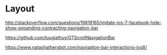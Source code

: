 # Layout

http://stackoverflow.com/questions/19819165/imitate-ios-7-facebook-hide-show-expanding-contracting-navigation-bar

https://github.com/luugiathuy/GTScrollNavigationBar

https://www.natashatherobot.com/navigation-bar-interactions-ios8/
